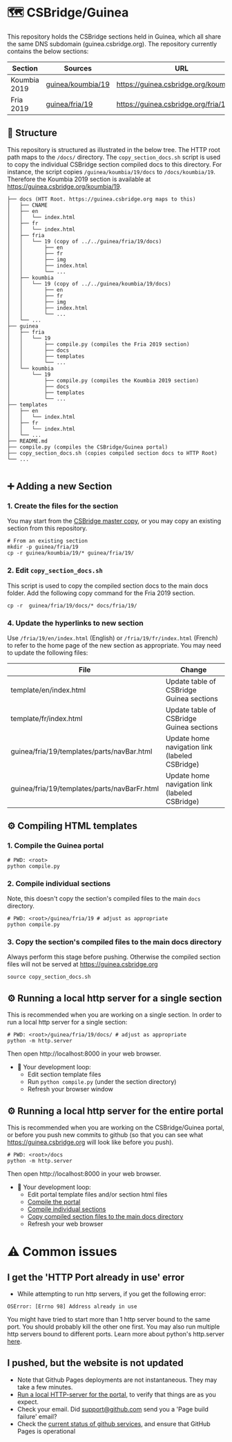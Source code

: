 # 🗺️ CSBridge/Guinea
This repository holds the CSBridge sections held in Guinea, which all share the same DNS subdomain (guinea.csbridge.org). The repository currently contains the below sections:

|Section|Sources|URL|
|---|---|---|
|Koumbia 2019|[guinea/koumbia/19](guinea/koumbia/19)|https://guinea.csbridge.org/koumbia/19|
|Fria 2019|[guinea/fria/19](guinea/fria/19)|https://guinea.csbridge.org/fria/19|




## 📁 Structure
This repository is structured as illustrated in the below tree. The HTTP root path maps to the `/docs/` directory. The `copy_section_docs.sh` script is used to copy the individual CSBridge section compiled docs to this directory. For instance, the script copies `/guinea/koumbia/19/docs` to `/docs/koumbia/19`. Therefore the Koumbia 2019 section is available at https://guinea.csbridge.org/koumbia/19.


```
├── docs (HTT Root. https://guinea.csbridge.org maps to this)
│   ├── CNAME
│   ├── en
│   │   └── index.html
│   ├── fr
│   │   └── index.html
│   ├── fria
│   │   └── 19 (copy of ../../guinea/fria/19/docs)
│   │       ├── en
│   │       ├── fr
│   │       ├── img
│   │       ├── index.html
│   │       └── ...
│   ├── koumbia
│   │   └── 19 (copy of ../../guinea/koumbia/19/docs)
│   │       ├── en
│   │       ├── fr
│   │       ├── img
│   │       ├── index.html
│   │       └── ...
│   └── ...
├── guinea
│   ├── fria
│   │   └── 19
│   │       ├── compile.py (compiles the Fria 2019 section)
│   │       ├── docs
│   │       ├── templates
│   │       └── ...
│   └── koumbia
│       └── 19
│           ├── compile.py (compiles the Koumbia 2019 section)
│           ├── docs
│           ├── templates
│           └── ...
├── templates
│   ├── en
│   │   └── index.html
│   ├── fr
│   │   └── index.html
│   └── ...
├── README.md
├── compile.py (compiles the CSBridge/Guinea portal)
├── copy_section_docs.sh (copies compiled section docs to HTTP Root)
└── ...


```

## ➕ Adding a new Section

### 1. Create the files for the section
You may start from the [CSBridge master copy](https://github.com/csbridge/csbridge.github.io/blob/master/instructions.md), or you may copy an existing section from this repository.
```
# From an existing section
mkdir -p guinea/fria/19
cp -r guinea/koumbia/19/* guinea/fria/19/
```

### 2. Edit `copy_section_docs.sh` 
This script is used to copy the compiled section docs to the main docs folder. Add the following copy command for the Fria 2019 section.
```
cp -r  guinea/fria/19/docs/* docs/fria/19/
```

### 4. Update the hyperlinks to new section
Use `/fria/19/en/index.html` (English) or `/fria/19/fr/index.html` (French) to refer to the home page of the new section as appropriate. You may need to update the following files:

|File|Change|
|---|---|
|template/en/index.html|Update table of CSBridge Guinea sections|
|template/fr/index.html|Update table of CSBridge Guinea sections|
|guinea/fria/19/templates/parts/navBar.html|Update home navigation link (labeled CSBridge)|
|guinea/fria/19/templates/parts/navBarFr.html|Update home navigation link (labeled CSBridge)|


## ⚙️ Compiling HTML templates
### <a name="a-compile-portal"></a>1. Compile the Guinea portal
```
# PWD: <root>
python compile.py
```

### <a name="a-compile-individual-section"></a>2. Compile individual sections
Note, this doesn't copy the section's compiled files to the main `docs` directory.
```
# PWD: <root>/guinea/fria/19 # adjust as appropriate
python compile.py
```

### 3. <a name="a-copy-section-files"></a>Copy the section's compiled files to the main docs directory
Always perform this stage before pushing. Otherwise the compiled section files will not be served at https://guinea.csbridge.org
```
source copy_section_docs.sh
```

## <a name="a-run-section-http-server"></a>⚙️ Running a local http server for a single section
This is recommended when you are working on a single section.
In order to run a local http server for a single section:
```
# PWD: <root>/guinea/fria/19/docs/ # adjust as appropriate
python -m http.server
```
Then open http://localhost:8000 in your web browser.


- 🔁 Your development loop:
    - Edit section template files
    - Run `python compile.py` (under the section directory)
    - Refresh your browser window

## <a name="a-run-portal-http-server"></a>⚙️ Running a local http server for the entire portal
This is recommended when you are working on the CSBridge/Guinea portal, or before you push new commits to github (so that you can see what https://guinea.csbridge.org will look like before you push).


```
# PWD: <root>/docs
python -m http.server
```
Then open http://localhost:8000 in your web browser.


- 🔁 Your development loop:
    - Edit portal template files and/or section html files
    - [Compile the portal](#a-compile-portal)
    - [Compile individual sections](#a-compile-individual-section)
    - [Copy compiled section files to the main docs directory](#a-copy-section-files)
    - Refresh your web browser


# ⚠️ Common issues
## I get the 'HTTP Port already in use' error
- While attempting to run http servers, if you get the following error:
```
OSError: [Errno 98] Address already in use
```
You might have tried to start more than 1 http server bound to the same port. You should probably kill the other one first. You may also run multiple http servers bound to different ports. Learn more about python's http.server [here](https://docs.python.org/3.6/library/http.server.html).

## I pushed, but the website is not updated
- Note that Github Pages deployments are not instantaneous. They may take a few minutes.
- [Run a local HTTP-server for the portal](#a-run-portal-http-server), to verify that things are as you expect.
- Check your email. Did support@github.com send you a 'Page build failure' email?
- Check the [current status of github services](https://www.githubstatus.com/), and ensure that GitHub Pages is operational




